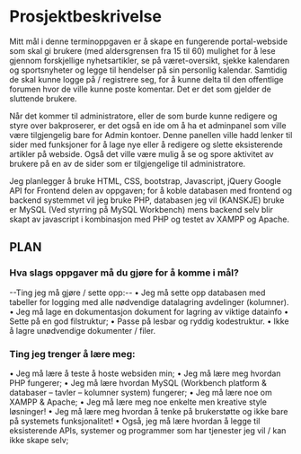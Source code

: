  # Prosjektbeskrivelse

  Mitt mål i denne terminoppgaven er å skape en fungerende portal-webside som skal gi brukere (med aldersgrensen fra 15 til 60) mulighet for å lese gjennom forskjellige nyhetsartikler, se på været-oversikt, sjekke kalendaren og sportsnyheter og legge til hendelser på sin personlig kalendar. Samtidig de skal kunne logge på / registrere seg, for å kunne delta til den offentlige forumen hvor de ville kunne poste komentar. Det er det som gjelder de sluttende brukere.

  Når det kommer til administratore, eller de som burde kunne redigere og styre over bakproserer, er det også en ide om å ha et adminpanel som ville være tilgjengelig bare for Admin kontoer. Denne panellen ville hadd lenker til sider med funksjoner for å lage nye eller å redigere og slette eksisterende artikler på webside. Også det ville være mulig å se og spore aktivitet av brukere på en av de sider som er tilgjengelige til administratore. 

  Jeg planlegger å bruke HTML, CSS, bootstrap, Javascript, jQuery Google API for Frontend delen av oppgaven; for å koble databasen med frontend og backend systemmet vil jeg bruke PHP, databasen jeg vil (KANSKJE) bruke er MySQL (Ved styrring på MySQL Workbench) mens backend selv blir skapt av javascript i kombinasjon med PHP og testet av XAMPP og  Apache.


 ## PLAN
 
### Hva slags oppgaver må du gjøre for å komme i mål?

  --Ting jeg må gjøre / sette opp:--
•	Jeg må sette opp databasen med tabeller for logging med alle nødvendige datalagring avdelinger (kolumner). 
•	Jeg må lage en dokumentasjon dokument for lagring av viktige datainfo
•	Sette på en god filstruktur;
•	Passe på lesbar og ryddig kodestruktur.
•	Ikke å lagre unødvendige dokumenter / filer.

 ### Ting jeg trenger å lære meg:

•	Jeg må lære å teste å hoste websiden min;
•	Jeg må lære meg hvordan PHP fungerer;
•	Jeg må lære hvordan MySQL (Workbench platform & databaser – tavler – kolumner system) fungerer;
•	Jeg må lære noe om XAMPP & Apache;
•	Jeg må lære meg noe enkelte men kreative style løsninger!
•	Jeg må lære meg hvordan å tenke på brukerstøtte og ikke bare på systemets funksjonalitet!
•	Også, jeg må lære hvordan å legge til eksisterende APIs, systemer og programmer som har tjenester jeg vil / kan ikke skape selv;

